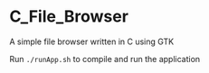 # C_File_Browser
A simple file browser written in C using GTK

Run `./runApp.sh` to compile and run the application
